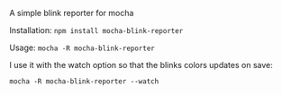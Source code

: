 A simple blink reporter for mocha


Installation: `npm install mocha-blink-reporter`


Usage: `mocha -R mocha-blink-reporter`

I use it with the watch option so that the blinks colors updates on save:

`mocha -R mocha-blink-reporter --watch`
